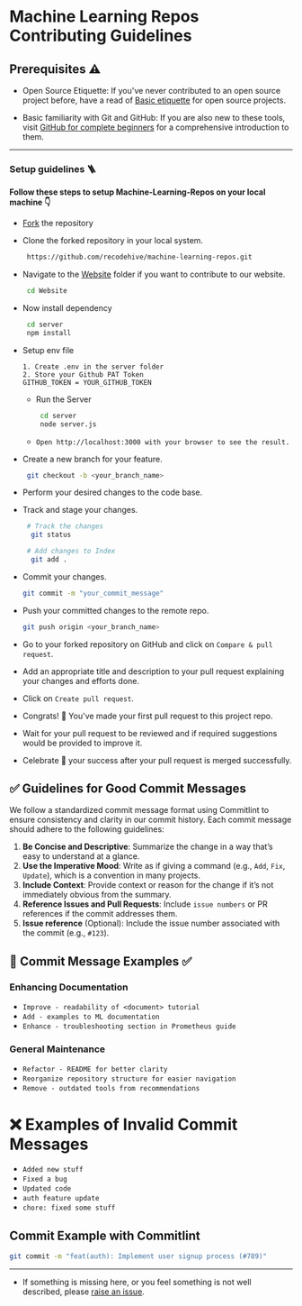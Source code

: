 # Machine Learning Repos Contributing Guidelines

## Prerequisites ⚠️

- Open Source Etiquette: If you've never contributed to an open source project before, have a read of [Basic etiquette](https://developer.mozilla.org/en-US/docs/MDN/Community/Open_source_etiquette) for open source projects.

- Basic familiarity with Git and GitHub: If you are also new to these tools, visit [GitHub for complete beginners](https://developer.mozilla.org/en-US/docs/MDN/Contribute/GitHub_beginners) for a comprehensive introduction to them.

---

### Setup guidelines 🪜

**Follow these steps to setup Machine-Learning-Repos on your local machine 👇**

- [Fork](https://github.com/recodehive/machine-learning-repos/fork) the repository
- Clone the forked repository in your local system.
  
  ```bash
   https://github.com/recodehive/machine-learning-repos.git
  ```
 - Navigate to the [Website](https://github.com/recodehive/machine-learning-repos/tree/main/Website) folder if you want to contribute to our website.
   ```bash
    cd Website
   ```
 - Now install dependency
   ```bash
    cd server
    npm install
   ```
- Setup env file
  ```
  1. Create .env in the server folder
  2. Store your Github PAT Token
  GITHUB_TOKEN = YOUR_GITHUB_TOKEN
  ```
  - Run the Server
    ```bash
     cd server
     node server.js
    ```
  - `Open http://localhost:3000 with your browser to see the result.`
  
 - Create a new branch for your feature.
   ```bash
    git checkout -b <your_branch_name>
   ```
 - Perform your desired changes to the code base.
 - Track and stage your changes.
   ```bash
    # Track the changes
     git status

    # Add changes to Index
     git add .
   ```
- Commit your changes.
  ```bash
  git commit -m "your_commit_message"
  ```
- Push your committed changes to the remote repo.
  ```bash
  git push origin <your_branch_name>
  ```
- Go to your forked repository on GitHub and click on `Compare & pull request`.
- Add an appropriate title and description to your pull request explaining your changes and efforts done.
- Click on `Create pull request`.
- Congrats! 🥳 You've made your first pull request to this project repo.
- Wait for your pull request to be reviewed and if required suggestions would be provided to improve it.
- Celebrate 🥳 your success after your pull request is merged successfully.


## ✅ Guidelines for Good Commit Messages 
We follow a standardized commit message format using Commitlint to ensure consistency and clarity in our commit history. Each commit message should adhere to the following guidelines:

1. **Be Concise and Descriptive**: Summarize the change in a way that’s easy to understand at a glance.
2. **Use the Imperative Mood**: Write as if giving a command (e.g., `Add`, `Fix`, `Update`), which is a convention in many projects.
3. **Include Context**: Provide context or reason for the change if it’s not immediately obvious from the summary.
4. **Reference Issues and Pull Requests**: Include `issue numbers` or PR references if the commit addresses them.
5. **Issue reference** (Optional): Include the issue number associated with the commit (e.g., `#123`).

## 📝 Commit Message Examples ✅
### Enhancing Documentation
- `Improve - readability of <document> tutorial`
- `Add - examples to ML documentation`
- `Enhance - troubleshooting section in Prometheus guide`

### General Maintenance
- `Refactor - README for better clarity`
- `Reorganize repository structure for easier navigation`
- `Remove - outdated tools from recommendations`

# ❌ Examples of Invalid Commit Messages

- `Added new stuff`
- `Fixed a bug`
- `Updated code`
- `auth feature update`
- `chore: fixed some stuff`

## Commit Example with Commitlint

```bash
git commit -m "feat(auth): Implement user signup process (#789)"
```

---

- If something is missing here, or you feel something is not well described, please [raise an issue](https://github.com/recodehive/machine-learning-repos/issues).

